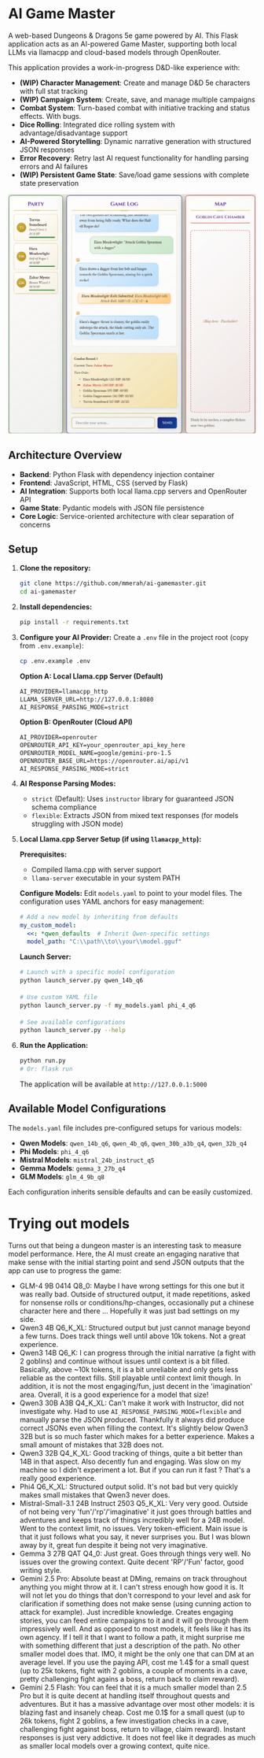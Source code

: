 # AI Game Master

A web-based Dungeons & Dragons 5e game powered by AI. This Flask application acts as an AI-powered Game Master, supporting both local LLMs via llamacpp and cloud-based models through OpenRouter.

This application provides a work-in-progress D&D-like experience with:
- **(WIP) Character Management**: Create and manage D&D 5e characters with full stat tracking
- **(WIP) Campaign System**: Create, save, and manage multiple campaigns
- **Combat System**: Turn-based combat with initiative tracking and status effects. With bugs.
- **Dice Rolling**: Integrated dice rolling system with advantage/disadvantage support
- **AI-Powered Storytelling**: Dynamic narrative generation with structured JSON responses
- **Error Recovery**: Retry last AI request functionality for handling parsing errors and AI failures
- **(WIP) Persistent Game State**: Save/load game sessions with complete state preservation

![alt text](./docs/State-Of-Play-23-May-2025.png "State of Play (23 May 2025)")

## Architecture Overview

- **Backend**: Python Flask with dependency injection container
- **Frontend**: JavaScript, HTML, CSS (served by Flask)
- **AI Integration**: Supports both local llama.cpp servers and OpenRouter API
- **Game State**: Pydantic models with JSON file persistence
- **Core Logic**: Service-oriented architecture with clear separation of concerns

## Setup

1.  **Clone the repository:**
    ```bash
    git clone https://github.com/mmerah/ai-gamemaster.git
    cd ai-gamemaster
    ```

2.  **Install dependencies:**
    ```bash
    pip install -r requirements.txt
    ```

3.  **Configure your AI Provider:**
    Create a `.env` file in the project root (copy from `.env.example`):
    ```bash
    cp .env.example .env
    ```
    
    **Option A: Local Llama.cpp Server (Default)**
    ```env
    AI_PROVIDER=llamacpp_http
    LLAMA_SERVER_URL=http://127.0.0.1:8080
    AI_RESPONSE_PARSING_MODE=strict
    ```
    
    **Option B: OpenRouter (Cloud API)**
    ```env
    AI_PROVIDER=openrouter
    OPENROUTER_API_KEY=your_openrouter_api_key_here
    OPENROUTER_MODEL_NAME=google/gemini-pro-1.5
    OPENROUTER_BASE_URL=https://openrouter.ai/api/v1
    AI_RESPONSE_PARSING_MODE=strict
    ```

4.  **AI Response Parsing Modes:**
    - `strict` (Default): Uses `instructor` library for guaranteed JSON schema compliance
    - `flexible`: Extracts JSON from mixed text responses (for models struggling with JSON mode)

5.  **Local Llama.cpp Server Setup (if using `llamacpp_http`):**
    
    **Prerequisites:**
    - Compiled llama.cpp with server support
    - `llama-server` executable in your system PATH
    
    **Configure Models:**
    Edit `models.yaml` to point to your model files. The configuration uses YAML anchors for easy management:
    ```yaml
    # Add a new model by inheriting from defaults
    my_custom_model:
      <<: *qwen_defaults  # Inherit Qwen-specific settings
      model_path: "C:\\path\\to\\your\\model.gguf"
    ```
    
    **Launch Server:**
    ```bash
    # Launch with a specific model configuration
    python launch_server.py qwen_14b_q6
    
    # Use custom YAML file
    python launch_server.py -f my_models.yaml phi_4_q6
    
    # See available configurations
    python launch_server.py --help
    ```

6.  **Run the Application:**
    ```bash
    python run.py
    # Or: flask run
    ```
    The application will be available at `http://127.0.0.1:5000`

## Available Model Configurations

The `models.yaml` file includes pre-configured setups for various models:
- **Qwen Models**: `qwen_14b_q6`, `qwen_4b_q6`, `qwen_30b_a3b_q4`, `qwen_32b_q4`
- **Phi Models**: `phi_4_q6`
- **Mistral Models**: `mistral_24b_instruct_q5`
- **Gemma Models**: `gemma_3_27b_q4`
- **GLM Models**: `glm_4_9b_q8`

Each configuration inherits sensible defaults and can be easily customized.

# Trying out models
Turns out that being a dungeon master is an interesting task to measure model performance. Here, the AI must create an engaging narative that make sense with the initial starting point and send JSON outputs that the app can use to progress the game:

- GLM-4 9B 0414 Q8_0: Maybe I have wrong settings for this one but it was really bad. Outside of structured output, it made repetitions, asked for nonsense rolls or conditions/hp-changes, occasionally put a chinese character here and there ... Hopefully it was just bad settings on my side.
- Qwen3 4B Q6_K_XL: Structured output but just cannot manage beyond a few turns. Does track things well until above 10k tokens. Not a great experience.
- Qwen3 14B Q6_K: I can progress through the initial narrative (a fight with 2 goblins) and continue without issues until context is a bit filled. Basically, above ~10k tokens, it is a bit unreliable and only gets less reliable as the context fills. Still playable until context limit though. In addition, it is not the most engaging/fun, just decent in the 'imagination' area. Overall, it is a good experience for a model that size!
- Qwen3 30B A3B Q4_K_XL: Can't make it work with Instructor, did not investigate why. Had to use `AI_RESPONSE_PARSING_MODE=flexible` and manually parse the JSON produced. Thankfully it always did produce correct JSONs even when filling the context. It's slightly below Qwen3 32B but is so much faster which makes for a better experience. Makes a small amount of mistakes that 32B does not.
- Qwen3 32B Q4_K_XL: Good tracking of things, quite a bit better than 14B in that aspect. Also decently fun and engaging. Was slow on my machine so I didn't experiment a lot. But if you can run it fast ? That's a really good experience.
- Phi4 Q6_K_XL: Structured output solid. It's not bad but very quickly makes small mistakes that Qwen3 never does.
- Mistral-Small-3.1 24B Instruct 2503 Q5_K_XL: Very very good. Outside of not being very 'fun'/'rp'/'imaginative' it just goes through battles and adventures and keeps track of things incredibly well for a 24B model. Went to the context limit, no issues. Very token-efficient. Main issue is that it just follows what you say, it never surprises you. But I was blown away by it, great fun despite it being not very imaginative.
- Gemma 3 27B QAT Q4_0: Just great. Goes through things very well. No issues over the growing context. Quite decent 'RP'/'Fun' factor, good writing style.
- Gemini 2.5 Pro: Absolute beast at DMing, remains on track throughout anything you might throw at it. I can't stress enough how good it is. It will not let you do things that don't correspond to your level and ask for clarification if something does not make sense (using cunning action to attack for example). Just incredible knowledge. Creates engaging stories, you can feed entire campaigns to it and it will go through them impressively well. And as opposed to most models, it feels like it has its own agency. If I tell it that I want to follow a path, it might surprise me with something different that just a description of the path. No other smaller model does that. IMO, it might be the only one that can DM at an average level. If you use the paying API, cost me 1.4$ for a small quest (up to 25k tokens, fight with 2 goblins, a couple of moments in a cave, pretty challenging fight agains a boss, return back to claim reward).
- Gemini 2.5 Flash: You can feel that it is a much smaller model than 2.5 Pro but it is quite decent at handling itself throughout quests and adventures. But it has a massive advantage over most other models: it is blazing fast and insanely cheap. Cost me 0.1$ for a small quest (up to 26k tokens, fight 2 goblins, a few investigation checks in a cave, challenging fight against boss, return to village, claim reward). Instant responses is just very addictive. It does not feel like it degrades as much as smaller local models over a growing context, quite nice.
